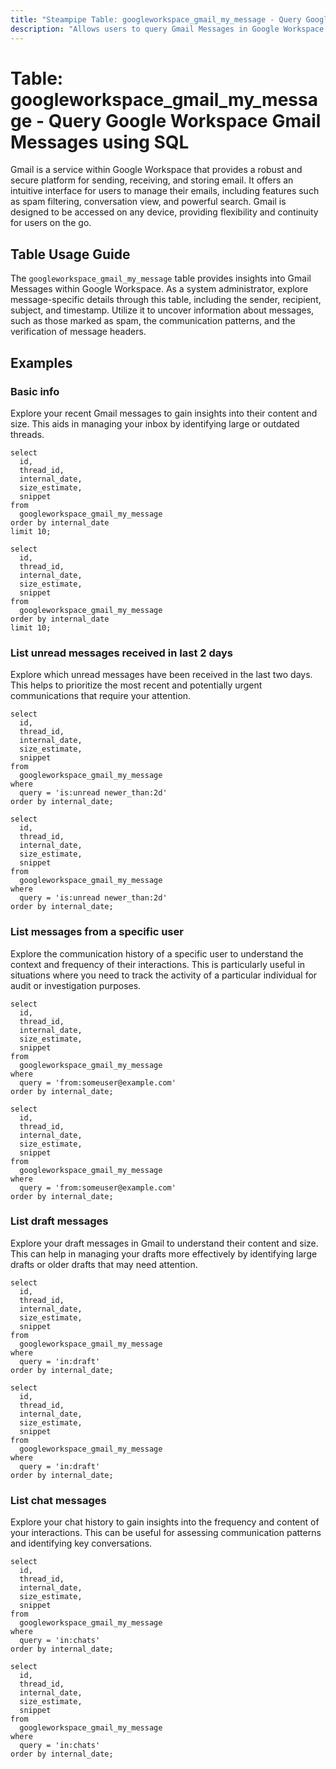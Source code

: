 ```yaml
---
title: "Steampipe Table: googleworkspace_gmail_my_message - Query Google Workspace Gmail Messages using SQL"
description: "Allows users to query Gmail Messages in Google Workspace, specifically the details of the user's messages, providing insights into email communication and potential anomalies."
---
```


# Table: googleworkspace_gmail_my_message - Query Google Workspace Gmail Messages using SQL

Gmail is a service within Google Workspace that provides a robust and secure platform for sending, receiving, and storing email. It offers an intuitive interface for users to manage their emails, including features such as spam filtering, conversation view, and powerful search. Gmail is designed to be accessed on any device, providing flexibility and continuity for users on the go.

## Table Usage Guide

The `googleworkspace_gmail_my_message` table provides insights into Gmail Messages within Google Workspace. As a system administrator, explore message-specific details through this table, including the sender, recipient, subject, and timestamp. Utilize it to uncover information about messages, such as those marked as spam, the communication patterns, and the verification of message headers.

## Examples

### Basic info
Explore your recent Gmail messages to gain insights into their content and size. This aids in managing your inbox by identifying large or outdated threads.

```sql+postgres
select
  id,
  thread_id,
  internal_date,
  size_estimate,
  snippet
from
  googleworkspace_gmail_my_message
order by internal_date
limit 10;
```

```sql+sqlite
select
  id,
  thread_id,
  internal_date,
  size_estimate,
  snippet
from
  googleworkspace_gmail_my_message
order by internal_date
limit 10;
```

### List unread messages received in last 2 days
Explore which unread messages have been received in the last two days. This helps to prioritize the most recent and potentially urgent communications that require your attention.

```sql+postgres
select
  id,
  thread_id,
  internal_date,
  size_estimate,
  snippet
from
  googleworkspace_gmail_my_message
where
  query = 'is:unread newer_than:2d'
order by internal_date;
```

```sql+sqlite
select
  id,
  thread_id,
  internal_date,
  size_estimate,
  snippet
from
  googleworkspace_gmail_my_message
where
  query = 'is:unread newer_than:2d'
order by internal_date;
```

### List messages from a specific user
Explore the communication history of a specific user to understand the context and frequency of their interactions. This is particularly useful in situations where you need to track the activity of a particular individual for audit or investigation purposes.

```sql+postgres
select
  id,
  thread_id,
  internal_date,
  size_estimate,
  snippet
from
  googleworkspace_gmail_my_message
where
  query = 'from:someuser@example.com'
order by internal_date;
```

```sql+sqlite
select
  id,
  thread_id,
  internal_date,
  size_estimate,
  snippet
from
  googleworkspace_gmail_my_message
where
  query = 'from:someuser@example.com'
order by internal_date;
```

### List draft messages
Explore your draft messages in Gmail to understand their content and size. This can help in managing your drafts more effectively by identifying large drafts or older drafts that may need attention.

```sql+postgres
select
  id,
  thread_id,
  internal_date,
  size_estimate,
  snippet
from
  googleworkspace_gmail_my_message
where
  query = 'in:draft'
order by internal_date;
```

```sql+sqlite
select
  id,
  thread_id,
  internal_date,
  size_estimate,
  snippet
from
  googleworkspace_gmail_my_message
where
  query = 'in:draft'
order by internal_date;
```

### List chat messages
Explore your chat history to gain insights into the frequency and content of your interactions. This can be useful for assessing communication patterns and identifying key conversations.

```sql+postgres
select
  id,
  thread_id,
  internal_date,
  size_estimate,
  snippet
from
  googleworkspace_gmail_my_message
where
  query = 'in:chats'
order by internal_date;
```

```sql+sqlite
select
  id,
  thread_id,
  internal_date,
  size_estimate,
  snippet
from
  googleworkspace_gmail_my_message
where
  query = 'in:chats'
order by internal_date;
```
